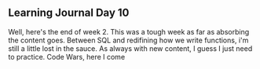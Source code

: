 ## Learning Journal Day 10

Well, here's the end of week 2.  This was a tough week as far as absorbing the content goes.  Between SQL and redifining how
we write functions, i'm still a little lost in the sauce.  As always with new content, I guess I just need to practice.  Code
Wars, here I come

